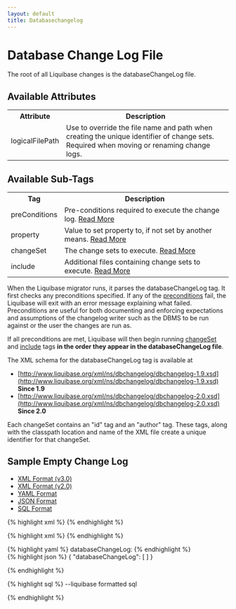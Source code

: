 ```yaml
---
layout: default
title: Databasechangelog
---
```


# Database Change Log File

The root of all Liquibase changes is the databaseChangeLog file.

## Available Attributes ##

<table>
<tr><th>Attribute</th><th>Description</th></tr>
<tr><td>logicalFilePath</td><td>Use to override the file name and path when creating the unique identifier of change sets. Required when moving or renaming change logs.</td></tr>
</table>

## Available Sub-Tags ##

<table>
<tr><th>Tag</th><th>Description</th></tr>
<tr><td>preConditions</td><td>Pre-conditions required to execute the change log. <a href="preconditions.html">Read More</a></td></tr>
<tr><td>property</td><td>Value to set property to, if not set by another means. <a href="changelog_parameters.html">Read More</a></td></tr>
<tr><td>changeSet</td><td>The change sets to execute. <a href="changeset.html">Read More</a></td></tr>
<tr><td>include</td><td>Additional files containing change sets to execute. <a href="include.html">Read More</a></td></tr>
</table>

When the Liquibase migrator runs, it parses the databaseChangeLog tag. It first checks any preconditions specified. If any of the [preconditions](preconditions.html) fail, the Liquibase will exit with an error message explaining what failed. Preconditions are useful for both documenting and enforcing expectations and assumptions of the changelog writer such as the DBMS to be run against or the user the changes are run as.

If all preconditions are met, Liquibase will then begin running [changeSet](changeset.html) and [include](include.html) tags **in the order they appear in the databaseChangeLog file**.

The XML schema for the databaseChangeLog tag is available at
* [http://www.liquibase.org/xml/ns/dbchangelog/dbchangelog-1.9.xsd](http://www.liquibase.org/xml/ns/dbchangelog/dbchangelog-1.9.xsd) **Since 1.9**
* [http://www.liquibase.org/xml/ns/dbchangelog/dbchangelog-2.0.xsd](http://www.liquibase.org/xml/ns/dbchangelog/dbchangelog-2.0.xsd) **Since 2.0**

Each changeSet contains an "id" tag and an "author" tag. These tags, along with the classpath location and name of the XML file create a unique identifier for that changeSet.



## Sample Empty Change Log ##

<div id='changelog-tabs'>
<ul>
    <li><a href="#tab-xmlv3">XML Format (v3.0)</a></li>
    <li><a href="#tab-xmlv2">XML Format (v2.0)</a></li>
    <li><a href="#tab-yaml">YAML Format</a></li>
    <li><a href="#tab-json">JSON Format</a></li>
    <li><a href="#tab-sql">SQL Format</a></li>
  </ul>

<div id="tab-xmlv3">
{% highlight xml %}
<databaseChangeLog
        xmlns="http://www.liquibase.org/xml/ns/dbchangelog"
        xmlns:xsi="http://www.w3.org/2001/XMLSchema-instance"
        xmlns:ext="http://www.liquibase.org/xml/ns/dbchangelog-ext"
        xsi:schemaLocation="http://www.liquibase.org/xml/ns/dbchangelog http://www.liquibase.org/xml/ns/dbchangelog/dbchangelog-3.0.xsd
        http://www.liquibase.org/xml/ns/dbchangelog-ext http://www.liquibase.org/xml/ns/dbchangelog/dbchangelog-ext.xsd">
</databaseChangeLog>
{% endhighlight %}
</div>

<div id='tab-xmlv2'>

{% highlight xml %}
<databaseChangeLog
    xmlns="http://www.liquibase.org/xml/ns/dbchangelog"
    xmlns:xsi="http://www.w3.org/2001/XMLSchema-instance"
    xmlns:ext="http://www.liquibase.org/xml/ns/dbchangelog-ext"
    xsi:schemaLocation="http://www.liquibase.org/xml/ns/dbchangelog http://www.liquibase.org/xml/ns/dbchangelog/dbchangelog-2.0.xsd
    http://www.liquibase.org/xml/ns/dbchangelog-ext http://www.liquibase.org/xml/ns/dbchangelog/dbchangelog-ext.xsd">
</databaseChangeLog>
{% endhighlight %}

</div>
<div id="tab-yaml">
{% highlight yaml %}
databaseChangeLog:
{% endhighlight %}
</div>

<div id="tab-json">
{% highlight json %}
{
    "databaseChangeLog": [
    ]
}

{% endhighlight %}
</div>

<div id="tab-sql">
{% highlight sql %}
--liquibase formatted sql

{% endhighlight %}
</div>
</div>

<script>
  $(function() {
    $( "#changelog-tabs" ).tabs();
  });
</script>

